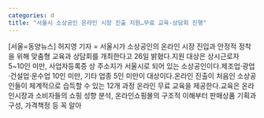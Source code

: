 ```yaml
---
categories: d
title: "서울시 소상공인 온라인 시장 진출 지원…무료 교육·상담회 진행"
---
```

[서울=동양뉴스] 허지영 기자 = 서울시가 소상공인의 온라인 시장 진입과 안정적 정착을 위해 맞춤형 교육과 상담회를 개최한다고 26일 밝혔다.지원 대상은 상시근로자 5~10인 미만, 사업자등록증 상 주소지가 서울시로 되어 있는 소상공인이다.제조업·광업·건설업·운수업 10인 미만, 기타 업종 5인 미만이 대상이다.온라인 진출이 처음인 소상공인들이 체계적으로 습득할 수 있는 12개 과정 온라인 무료 교육을 제공한다.교육은 온라인시장과 소비자들의 쇼핑 성향 분석, 온라인쇼핑몰의 구조적 이해부터 판매상품 기획과 구성, 가격책정 등 꼭 알아